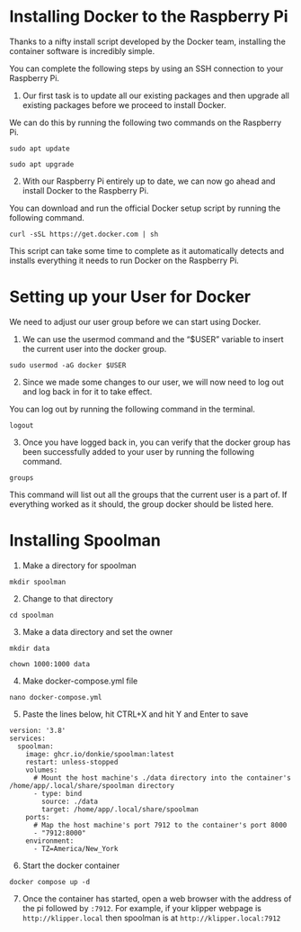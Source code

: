 # Installing Docker to the Raspberry Pi

Thanks to a nifty install script developed by the Docker team, installing the container software is incredibly simple.

You can complete the following steps by using an SSH connection to your Raspberry Pi.

1. Our first task is to update all our existing packages and then upgrade all existing packages before we proceed to install Docker.

We can do this by running the following two commands on the Raspberry Pi.

`sudo apt update`

`sudo apt upgrade`

2. With our Raspberry Pi entirely up to date, we can now go ahead and install Docker to the Raspberry Pi.

You can download and run the official Docker setup script by running the following command.

`curl -sSL https://get.docker.com | sh`

This script can take some time to complete as it automatically detects and installs everything it needs to run Docker on the Raspberry Pi.

# Setting up your User for Docker

We need to adjust our user group before we can start using Docker.

1. We can use the usermod command and the “$USER” variable to insert the current user into the docker group.

`sudo usermod -aG docker $USER`

2. Since we made some changes to our user, we will now need to log out and log back in for it to take effect.

You can log out by running the following command in the terminal.

`logout`

3. Once you have logged back in, you can verify that the docker group has been successfully added to your user by running the following command.

`groups`

This command will list out all the groups that the current user is a part of. If everything worked as it should, the group docker should be listed here.

# Installing Spoolman

1. Make a directory for spoolman

`mkdir spoolman`

2. Change to that directory

`cd spoolman`

3. Make a data directory and set the owner

`mkdir data`

`chown 1000:1000 data`

4. Make docker-compose.yml file

`nano docker-compose.yml`

5. Paste the lines below, hit CTRL+X and hit Y and Enter to save

```
version: '3.8'
services:
  spoolman:
    image: ghcr.io/donkie/spoolman:latest
    restart: unless-stopped
    volumes:
      # Mount the host machine's ./data directory into the container's /home/app/.local/share/spoolman directory
      - type: bind
        source: ./data
        target: /home/app/.local/share/spoolman
    ports:
      # Map the host machine's port 7912 to the container's port 8000
      - "7912:8000"
    environment:
      - TZ=America/New_York
```

6. Start the docker container

`docker compose up -d`

7. Once the container has started, open a web browser with the address of the pi followed by `:7912`. For example, if your klipper webpage is `http://klipper.local` then spoolman is at `http://klipper.local:7912`
